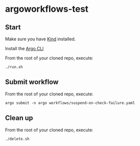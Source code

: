 # argoworkflows-test

## Start 

Make sure you have [Kind](https://kind.sigs.k8s.io/) installed.

Install the [Argo CLI](https://github.com/argoproj/argo-workflows/releases/tag/v3.4.3)

From the root of your cloned repo, execute:

```
./run.sh
```

## Submit workflow

From the root of your cloned repo, execute:
```
argo submit -n argo workflows/suspend-on-check-failure.yaml
```

## Clean up

From the root of your cloned repo, execute:
```
./delete.sh
```